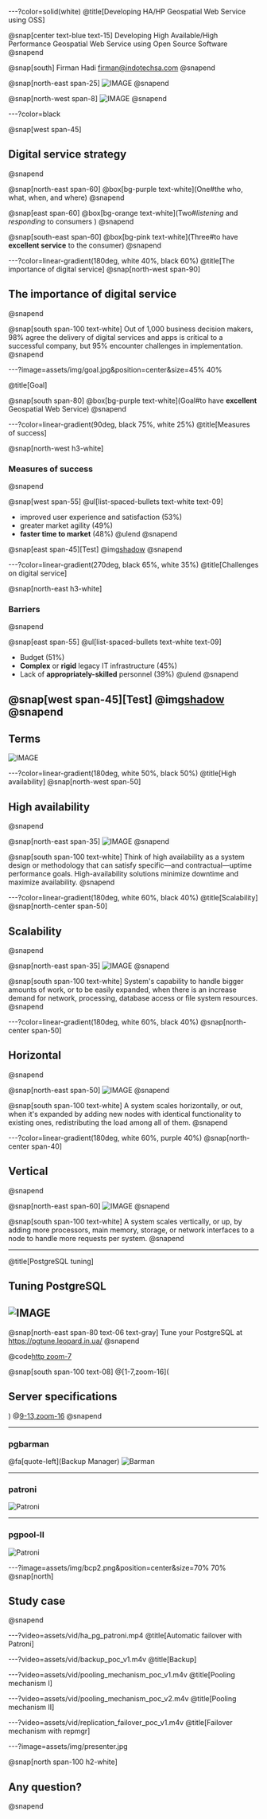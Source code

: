 ---?color=solid(white)
@title[Developing HA/HP Geospatial Web Service using OSS]

@snap[center text-blue text-15]
Developing High Available/High Performance Geospatial Web Service using Open Source Software
@snapend

@snap[south]
Firman Hadi
firman@indotechsa.com
@snapend

@snap[north-east span-25]
![IMAGE](assets/img/osgeo-id.png)
@snapend

@snap[north-west span-8]
![IMAGE](assets/img/logo-indotechsa.png)
@snapend

---?color=black

@snap[west span-45]
## Digital service strategy
@snapend

@snap[north-east span-60]
@box[bg-purple text-white](One#the who, what, when, and where)
@snapend

@snap[east span-60]
@box[bg-orange text-white](Two#*listening* and *responding* to consumers )
@snapend

@snap[south-east span-60]
@box[bg-pink text-white](Three#to have **excellent service** to the consumer)
@snapend



---?color=linear-gradient(180deg, white 40%, black 60%)
@title[The importance of digital service]
@snap[north-west span-90]
## The importance of digital service
@snapend

@snap[south span-100 text-white]
Out of 1,000 business decision makers, 98% agree the delivery of digital services and apps is critical to a successful company, but 95% encounter challenges in implementation.
@snapend



---?image=assets/img/goal.jpg&position=center&size=45% 40%

@title[Goal]

@snap[south span-80]
@box[bg-purple text-white](Goal#to have **excellent** Geospatial Web Service)
@snapend

---?color=linear-gradient(90deg, black 75%, white 25%)
@title[Measures of success]

@snap[north-west h3-white]
### Measures of success
@snapend

@snap[west span-55]
@ul[list-spaced-bullets text-white text-09]
- improved user experience and satisfaction (53%)
- greater market agility (49%)
- **faster time to market** (48%)
@ulend
@snapend

@snap[east span-45][Test]
@img[shadow](assets/img/goal.jpg)
@snapend




---?color=linear-gradient(270deg, black 65%, white 35%)
@title[Challenges on digital service]

@snap[north-east h3-white]
### Barriers
@snapend

@snap[east span-55]
@ul[list-spaced-bullets text-white text-09]
- Budget (51%)
- **Complex** or **rigid** legacy IT infrastructure (45%)
- Lack of **appropriately-skilled** personnel (39%)
@ulend
@snapend

@snap[west span-45][Test]
@img[shadow](assets/img/fence.jpg)
@snapend
---

## Terms

![IMAGE](assets/img/terminology.jpg)

---?color=linear-gradient(180deg, white 50%, black 50%)
@title[High availability]
@snap[north-west span-50]
## High availability
@snapend

@snap[north-east span-35]
![IMAGE](assets/img/avail.png)
@snapend

@snap[south span-100 text-white]
Think of high availability as a system design or methodology that can satisfy specific—and contractual—uptime performance goals. High-availability solutions minimize downtime and maximize availability.
@snapend



---?color=linear-gradient(180deg, white 60%, black 40%)
@title[Scalability]
@snap[north-center span-50]
## Scalability
@snapend

@snap[north-east span-35]
![IMAGE](assets/img/scalable.jpg)
@snapend

@snap[south span-100 text-white]
System's capability to handle bigger amounts of work, or to be easily expanded, when there is an increase demand for network, processing, database access or file system resources.
@snapend

---?color=linear-gradient(180deg, white 60%, black 40%)
@snap[north-center span-50]
## Horizontal
@snapend

@snap[north-east span-50]
![IMAGE](assets/img/horizontal.png)
@snapend

@snap[south span-100 text-white]
A system scales horizontally, or out, when it's expanded by adding new nodes with identical functionality to existing ones, redistributing the load among all of them.
@snapend

---?color=linear-gradient(180deg, white 60%, purple 40%)
@snap[north-center span-40]
## Vertical
@snapend

@snap[north-east span-60]
![IMAGE](assets/img/vertical.png)
@snapend

@snap[south span-100 text-white]
A system scales vertically, or up, by adding more processors, main memory, storage, or network interfaces to a node to handle more requests per system. 
@snapend

---



@title[PostgreSQL tuning]

## Tuning PostgreSQL

![IMAGE](assets/img/tune.png)
---

@snap[north-east span-80 text-06 text-gray]
Tune your PostgreSQL at https://pgtune.leopard.in.ua/
@snapend

@code[http zoom-7](assets/src/pgtune.http)

@snap[south span-100 text-08]
@[1-7,zoom-16](<h2>Server specifications</h2>)
@[9-13,zoom-16]()
@snapend




---
### pgbarman
@fa[quote-left](Backup Manager)
![Barman](assets/img/barman1.png)


---
### patroni
![Patroni](assets/img/patroni.jpg)


---
### pgpool-II
![Patroni](assets/img/pgpool.png)



---?image=assets/img/bcp2.png&position=center&size=70% 70%
@snap[north]
## Study case
@snapend

---?video=assets/vid/ha_pg_patroni.mp4
@title[Automatic failover with Patroni]

---?video=assets/vid/backup_poc_v1.m4v
@title[Backup]


---?video=assets/vid/pooling_mechanism_poc_v1.m4v
@title[Pooling mechanism I]


---?video=assets/vid/pooling_mechanism_poc_v2.m4v
@title[Pooling mechanism II]


---?video=assets/vid/replication_failover_poc_v1.m4v
@title[Failover mechanism with repmgr]



---?image=assets/img/presenter.jpg

@snap[north span-100 h2-white]
## Any question?
@snapend
